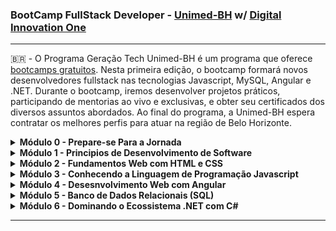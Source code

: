 ### BootCamp FullStack Developer - [Unimed-BH](http://www.unimedbh.com.br/) w/ [Digital Innovation One](https://www.dio.me/)

----

:brazil: - O Programa Geração Tech Unimed-BH é um programa que oferece [bootcamps gratuitos](https://web.dio.me/track/geracao-tech-unimed-bh-fullstack).
Nesta primeira edição, o bootcamp formará novos desenvolvedores fullstack nas tecnologias Javascript, MySQL, Angular e .NET. 
Durante o bootcamp, iremos desenvolver projetos práticos, participando de mentorias ao vivo e exclusivas, 
e obter seu certificados dos diversos assuntos abordados. Ao final do programa, a Unimed-BH espera contratar os melhores perfis para atuar 
na região de Belo Horizonte.

<details>
  <summary><strong>Módulo 0 - Prepare-se Para a Jornada</strong></summary><br />

  - [ ] Conheça a DIO
  - [ ] Seja Protagonista nesse Bootcamp
  - [ ] Boas-vindas: Geração Tech Unimed BH
  - [ ] Aula Inaugural - Webinar

    <br />
</details>
<details>
  <summary><strong>Módulo 1 - Principios de Desenvolvimento de Software</strong></summary><br />

  - [ ] Introdução à Programação e Pensamento Computacional
  - [ ] Introodução ao Git e GitHub
  - [ ] <b>Desafio</b> : Criando o Repositório para compartilhar Seu Progresso

    <br />
 </details>
 <details>
  <summary><strong>Módulo 2 - Fundamentos Web com HTML e CSS</strong></summary><br />

  - [ ] Primeiros Passos para Desenvolvimento Web
  - [ ] Introdução a criação de websites com HTML5 e CSS3
  - [ ] Posicionando elementos com Flexbox e CSS
  - [ ] <b>Desafio</b> : Recirnado a página inicial do Instagram

    <br />
 </details>
 <details>
  <summary><strong>Módulo 3 - Conhecendo a Linguagem de Programação Javascript</strong></summary><br />

  - [ ] Conheça a DIO
  - [ ] Seja Protagonista nesse Bootcamp
  - [ ] Boas-vindas: Geração Tech Unimed BH
  - [ ] Aula Inaugural - Webinar
  
    <br />
  </details>
  <details>
  <summary><strong>Módulo 4 - Desesnvolvimento Web com Angular</strong></summary><br />
 
  - [ ] Conheça a DIO
  - [ ] Seja Protagonista nesse Bootcamp
  - [ ] Boas-vindas: Geração Tech Unimed BH
  - [ ] Aula Inaugural - Webinar

    <br />
  </details>
  <details>
  <summary><strong>Módulo 5 - Banco de Dados Relacionais (SQL)</strong></summary><br />

  - [ ] Conheça a DIO
  - [ ] Seja Protagonista nesse Bootcamp
  - [ ] Boas-vindas: Geração Tech Unimed BH
  - [ ] Aula Inaugural - Webinar
 
    <br />
  </details>
   <details>
  <summary><strong>Módulo 6 - Dominando o Ecossistema .NET com C#</strong></summary><br />

  - [ ] Conheça a DIO
  - [ ] Seja Protagonista nesse Bootcamp
  - [ ] Boas-vindas: Geração Tech Unimed BH
  - [ ] Aula Inaugural - Webinar

    <br />
  </details> 
  
  ----
